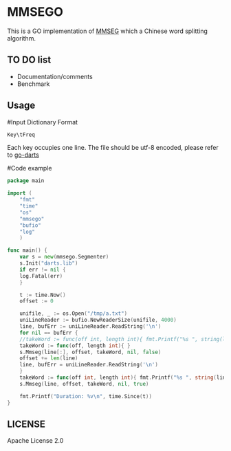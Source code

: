 MMSEGO
=====
This is a GO implementation of [MMSEG](http://technology.chtsai.org/mmseg/) which a Chinese word splitting algorithm.

TO DO list
----------
* Documentation/comments
* Benchmark

Usage
---------
#Input Dictionary Format
```sh
Key\tFreq
```
Each key occupies one line. The file should be utf-8 encoded, please refer to [go-darts](https://github.com/awsong/go-darts)

#Code example
```go
package main

import (
    "fmt"
    "time"
    "os"
    "mmsego"
    "bufio"
    "log"
    )

func main() {
    var s = new(mmsego.Segmenter)
    s.Init("darts.lib")
    if err != nil {
	log.Fatal(err)
    }

    t := time.Now()
    offset := 0

    unifile, _ := os.Open("/tmp/a.txt")
    uniLineReader := bufio.NewReaderSize(unifile, 4000)
    line, bufErr := uniLineReader.ReadString('\n')
    for nil == bufErr {
	//takeWord := func(off int, length int){ fmt.Printf("%s ", string(line[off-offset:off-offset+length])) }
	takeWord := func(off, length int){ }
	s.Mmseg(line[:], offset, takeWord, nil, false)
	offset += len(line)
	line, bufErr = uniLineReader.ReadString('\n')
    }
    takeWord := func(off int, length int){ fmt.Printf("%s ", string(line[off-offset:off-offset+length])) }
    s.Mmseg(line, offset, takeWord, nil, true)

    fmt.Printf("Duration: %v\n", time.Since(t))
}
```
LICENSE
-----------
Apache License 2.0
